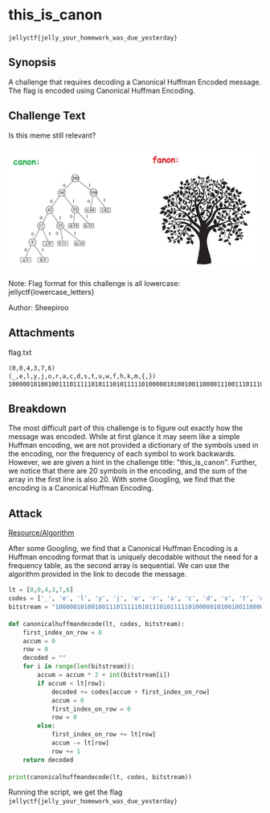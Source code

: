 # this_is_canon
`jellyctf{jelly_your_homework_was_due_yesterday}`
## Synopsis
A challenge that requires decoding a Canonical Huffman Encoded message. The flag is encoded using Canonical Huffman Encoding.
## Challenge Text
Is this meme still relevant? 

![canon_meme](/assets/canon_meme.jpg)

Note: Flag format for this challenge is all lowercase: jellyctf{lowercase_letters}

Author: Sheepiroo
## Attachments
flag.txt
```
(0,0,4,3,7,6)
(_,e,l,y,j,o,r,a,c,d,s,t,u,w,f,h,k,m,{,})
1000001010010011101111101011101011111010000010100100110000111001110111010000111011100111110100111100100110101111000001110010110110010001100011011001000011001110011101000110101100010110011111111
```

## Breakdown
The most difficult part of this challenge is to figure out exactly how the message was encoded. While at first glance it may seem like a simple Huffman encoding, we are not provided a dictionary of the symbols used in the encoding, nor the frequency of each symbol to work backwards. However, we are given a hint in the challenge title: "this_is_canon". Further, we notice that there are 20 symbols in the encoding, and the sum of the array in the first line is also 20. With some Googling, we find that the encoding is a Canonical Huffman Encoding.

## Attack
[Resource/Algorithm](https://pineight.com/mw/page/Canonical_Huffman_code.xhtml)

After some Googling, we find that a Canonical Huffman Encoding is a Huffman encoding format that is uniquely decodable without the need for a frequency table, as the second array is sequential. We can use the algorithm provided in the link to decode the message. 

```python
lt = [0,0,4,3,7,6]
codes = ['_', 'e', 'l', 'y', 'j', 'o', 'r', 'a', 'c', 'd', 's', 't', 'u', 'w', 'f', 'h', 'k', 'm', '{', '}']
bitstream = "1000001010010011101111101011101011111010000010100100110000111001110111010000111011100111110100111100100110101111000001110010110110010001100011011001000011001110011101000110101100010110011111111"

def canonicalhuffmandecode(lt, codes, bitstream):
    first_index_on_row = 0
    accum = 0
    row = 0
    decoded = ""
    for i in range(len(bitstream)):
        accum = accum * 2 + int(bitstream[i])
        if accum < lt[row]:
            decoded += codes[accum + first_index_on_row]
            accum = 0
            first_index_on_row = 0
            row = 0
        else:
            first_index_on_row += lt[row]
            accum -= lt[row]
            row += 1
    return decoded

print(canonicalhuffmandecode(lt, codes, bitstream))
```
Running the script, we get the flag `jellyctf{jelly_your_homework_was_due_yesterday}`
